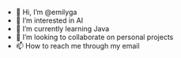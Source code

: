 - 👋 Hi, I’m @emilyga
- 👀 I’m interested in AI
- 🌱 I’m currently learning Java
- 💞️ I’m looking to collaborate on personal projects
- 📫 How to reach me through my email

<!---
emilyga/emilyga is a ✨ special ✨ repository because its `README.md` (this file) appears on your GitHub profile.
You can click the Preview link to take a look at your changes.
--->
